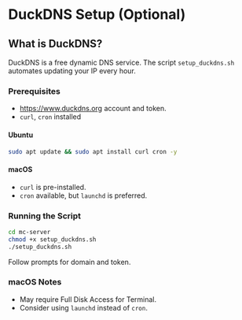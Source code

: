 # DuckDNS Setup (Optional)

## What is DuckDNS?

DuckDNS is a free dynamic DNS service. The script `setup_duckdns.sh` automates updating your IP every hour.

### Prerequisites

* <https://www.duckdns.org> account and token.
* `curl`, `cron` installed

#### Ubuntu

```bash
sudo apt update && sudo apt install curl cron -y
```

#### macOS

* `curl` is pre-installed.
* `cron` available, but `launchd` is preferred.

### Running the Script

```bash
cd mc-server
chmod +x setup_duckdns.sh
./setup_duckdns.sh
```

Follow prompts for domain and token.

### macOS Notes

* May require Full Disk Access for Terminal.
* Consider using `launchd` instead of `cron`.
